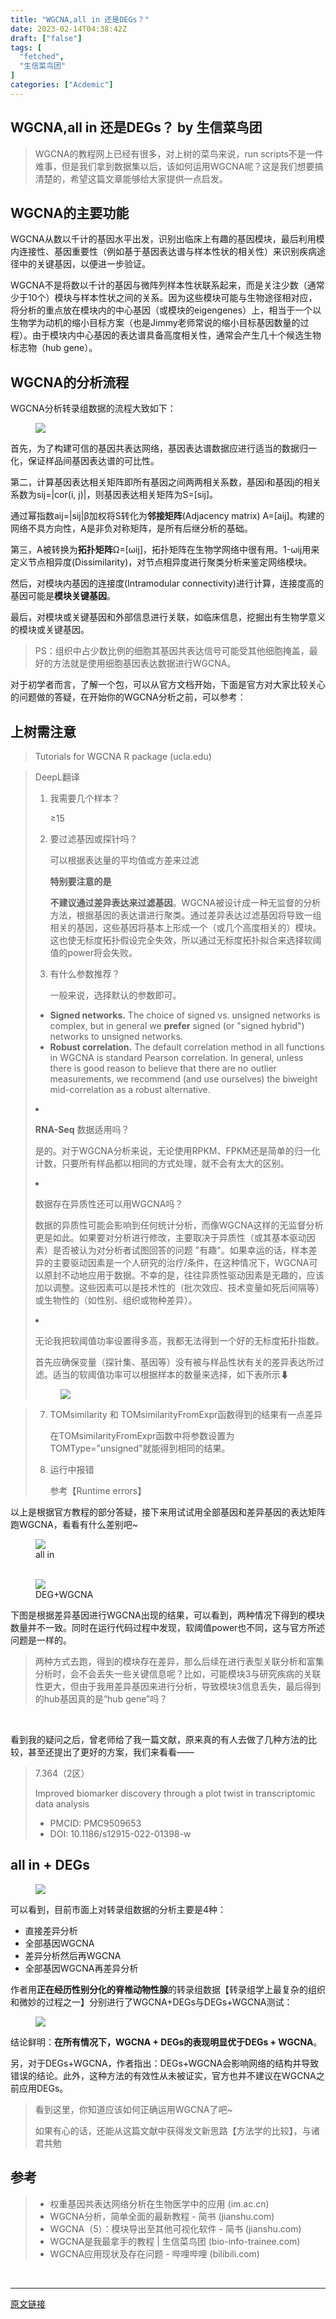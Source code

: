 ```yaml
---
title: "WGCNA,all in 还是DEGs？"
date: 2023-02-14T04:38:42Z
draft: ["false"]
tags: [
  "fetched",
  "生信菜鸟团"
]
categories: ["Acdemic"]
---
```

WGCNA,all in 还是DEGs？ by 生信菜鸟团
------
<div><section data-tool="mdnice编辑器" data-website="https://www.mdnice.com"><blockquote data-tool="mdnice编辑器"><p><span>WGCNA的教程网上已经有很多，对上树的菜鸟来说，run scripts不是一件难事，但是我们拿到数据集以后，该如何运用WGCNA呢？这是我们想要搞清楚的，希望这篇文章能够给大家提供一点启发。</span></p></blockquote><h2 data-tool="mdnice编辑器"><span>WGCNA的主要功能</span></h2><p data-tool="mdnice编辑器"><span>WGCNA从数以千计的基因水平出发，识别出临床上有趣的基因模块，最后利用模内连接性、基因重要性（例如基于基因表达谱与样本性状的相关性）来识别疾病途径中的关键基因，以便进一步验证。</span></p><p data-tool="mdnice编辑器"><span>WGCNA不是将数以千计的基因与微阵列样本性状联系起来，而是关注少数（通常少于10个）模块与样本性状之间的关系。因为这些模块可能与生物途径相对应，将分析的重点放在模块内的中心基因（或模块的eigengenes）上，相当于一个以生物学为动机的缩小目标方案（也是Jimmy老师常说的缩小目标基因数量的过程）。由于模块内中心基因的表达谱具备高度相关性，通常会产生几十个候选生物标志物（hub gene）。</span></p><h2 data-tool="mdnice编辑器"><span>WGCNA的分析流程</span></h2><p data-tool="mdnice编辑器"><span>WGCNA分析转录组数据的流程大致如下：</span></p><figure data-tool="mdnice编辑器"><img data-ratio="0.4318681318681319" data-src="https://mmbiz.qpic.cn/mmbiz_png/iaRJcrq2Los9kP3Ob33JdjnI7IvOUjzicIiaChibj74dLCoN8AEUmDf9KGttZH122ibNic3UTbaJlY2tO4rCZ3Jc3dHQ/640?wx_fmt=png" data-type="png" data-w="910" src="https://mmbiz.qpic.cn/mmbiz_png/iaRJcrq2Los9kP3Ob33JdjnI7IvOUjzicIiaChibj74dLCoN8AEUmDf9KGttZH122ibNic3UTbaJlY2tO4rCZ3Jc3dHQ/640?wx_fmt=png"></figure><p data-tool="mdnice编辑器"><span>首先，为了构建可信的基因共表达网络，基因表达谱数据应进行适当的数据归一化，保证样品间基因表达谱的可比性。</span></p><p data-tool="mdnice编辑器"><span>第二，计算基因表达相关矩阵即所有基因之间两两相关系数，基因<span>i</span>和基因<span>j</span>的相关系数为<span>sij</span>=|<span>cor</span>(<span>i</span>, <span>j</span>)|，则基因表达相关矩阵为S=[<span>sij</span>]。</span></p><p data-tool="mdnice编辑器"><span>通过幂指数<span>aij</span>=|<span>sij</span>|<span>β</span>加权将S转化为<strong>邻接矩阵</strong>(Adjacency matrix) A=[<span>aij</span>]。构建的网络不具方向性，A是非负对称矩阵，是所有后继分析的基础。</span></p><p data-tool="mdnice编辑器"><span>第三，A被转换为<strong>拓扑矩阵</strong>Ω=[<span>ωij</span>]，拓扑矩阵在生物学网络中很有用。1-<span>ωij</span>用来定义节点相异度(Dissimilarity)，对节点相异度进行聚类分析来鉴定网络模块。</span></p><p data-tool="mdnice编辑器"><span>然后，对模块内基因的连接度(Intramodular connectivity)进行计算，连接度高的基因可能是<strong>模块关键基因</strong>。</span></p><p data-tool="mdnice编辑器"><span>最后，对模块或关键基因和外部信息进行关联，如临床信息，挖掘出有生物学意义的模块或关键基因。</span></p><blockquote data-tool="mdnice编辑器"><p><span>PS：组织中占少数比例的细胞其基因共表达信号可能受其他细胞掩盖，最好的方法就是使用细胞基因表达数据进行WGCNA。</span></p></blockquote><p data-tool="mdnice编辑器"><span>对于初学者而言，了解一个包，可以从官方文档开始，下面是官方对大家比较关心的问题做的答疑，在开始你的WGCNA分析之前，可以参考：</span></p><h2 data-tool="mdnice编辑器"><span>上树需注意</span></h2><blockquote data-tool="mdnice编辑器"><p>Tutorials for WGCNA R package (ucla.edu)</p></blockquote><blockquote data-tool="mdnice编辑器"><p><span>DeepL翻译</span></p><ol><li><section><p><span>我需要几个样本？</span></p><p><span>≥15</span></p></section></li><li><section><p><span>要过滤基因或探针吗？</span></p><p><span>可以根据表达量的平均值或方差来过滤</span></p><p><span><strong>特别要注意的是</strong></span></p><p><span><strong>不建议通过差异表达来过滤基因</strong>。WGCNA被设计成一种无监督的分析方法，根据基因的表达谱进行聚类。通过差异表达过滤基因将导致一组相关的基因，这些基因将基本上形成一个（或几个高度相关的）模块。这也使无标度拓扑假设完全失效，所以通过无标度拓扑拟合来选择软阈值的power将会失败。</span></p></section></li><li><section><p><span>有什么参数推荐？</span></p><p><span>一般来说，选择默认的参数即可。</span></p></section></li></ol><ul><li><section><span><strong>Signed networks.</strong> The choice of signed vs. unsigned networks is complex, but in general we <strong>prefer</strong> signed (or "signed hybrid") networks to unsigned networks.</span></section></li><li><section><span><strong>Robust correlation.</strong> The default correlation method in all functions in WGCNA is <span>standard Pearson correlation</span>. In general, unless there is good reason to believe that there are no outlier measurements, we recommend (and use ourselves) <span>the biweight mid-correlation</span> as a robust alternative.</span></section></li></ul><li><section><p><span><strong>RNA-Seq</strong> 数据适用吗？</span></p><p><span>是的。对于WGCNA分析来说，无论使用RPKM、FPKM还是简单的归一化计数，只要所有样品都以相同的方式处理，就不会有太大的区别。</span></p></section></li><li><section><p><span>数据存在异质性还可以用WGCNA吗？</span></p><p><span>数据的异质性可能会影响到任何统计分析，而像WGCNA这样的无监督分析更是如此。如果要对分析进行修改，主要取决于异质性（或其基本驱动因素）是否被认为对分析者试图回答的问题 "有趣"。如果幸运的话，样本差异的主要驱动因素是一个人研究的治疗/条件，在这种情况下，WGCNA可以原封不动地应用于数据。不幸的是，往往异质性驱动因素是无趣的，应该加以调整。这些因素可以是技术性的（批次效应、技术变量如死后间隔等）或生物性的（如性别、组织或物种差异）。</span></p></section></li><li><section><p><span>无论我把软阈值功率设置得多高，我都无法得到一个好的无标度拓扑指数。</span></p><p><span>首先应确保变量（探针集、基因等）没有被与样品性状有关的差异表达所过滤。适当的软阈值功率可以根据样本的数量来选择，如下表所示⬇</span></p></section></li><figure><img data-ratio="0.253671562082777" data-src="https://mmbiz.qpic.cn/mmbiz_png/iaRJcrq2Los9kP3Ob33JdjnI7IvOUjzicIO4rkWxBibRl3eDdNrhJnbvia6lL2EBCzBicaqsPOOJHMIib7ZibW62UgDgg/640?wx_fmt=png" data-type="png" data-w="749" src="https://mmbiz.qpic.cn/mmbiz_png/iaRJcrq2Los9kP3Ob33JdjnI7IvOUjzicIO4rkWxBibRl3eDdNrhJnbvia6lL2EBCzBicaqsPOOJHMIib7ZibW62UgDgg/640?wx_fmt=png"></figure></blockquote><blockquote data-tool="mdnice编辑器"><ol start="7"><li><section><p><span>TOMsimilarity 和 TOMsimilarityFromExpr函数得到的结果有一点差异</span></p><p><span>在TOMsimilarityFromExpr函数中将参数设置为TOMType="unsigned"就能得到相同的结果。</span></p></section></li><li><section><p><span>运行中报错</span></p><p><span>参考【Runtime errors】</span><span></span></p></section></li></ol></blockquote><p data-tool="mdnice编辑器"><span>以上是根据官方教程的部分答疑，接下来用试试用全部基因和差异基因的表达矩阵跑WGCNA，看看有什么差别吧~</span></p><figure data-tool="mdnice编辑器"><img data-ratio="1.0015220700152208" data-src="https://mmbiz.qpic.cn/mmbiz_png/iaRJcrq2Los9kP3Ob33JdjnI7IvOUjzicIm69Bw12ib6j63E6Q9wDo0SZvzfHnh1NsbibWxfnU1T7ziapXCwziaiblbfg/640?wx_fmt=png" data-type="png" data-w="657" src="https://mmbiz.qpic.cn/mmbiz_png/iaRJcrq2Los9kP3Ob33JdjnI7IvOUjzicIm69Bw12ib6j63E6Q9wDo0SZvzfHnh1NsbibWxfnU1T7ziapXCwziaiblbfg/640?wx_fmt=png"><figcaption><span>all in</span></figcaption><figcaption><span><br></span></figcaption></figure><figure data-tool="mdnice编辑器"><img data-ratio="1" data-src="https://mmbiz.qpic.cn/mmbiz_png/iaRJcrq2Los9kP3Ob33JdjnI7IvOUjzicIPc5BqedHV10RPIxULqe3n46gDicCTTBPvSaSnmdCxQD5Gtnsev7SsNA/640?wx_fmt=png" data-type="png" data-w="656" src="https://mmbiz.qpic.cn/mmbiz_png/iaRJcrq2Los9kP3Ob33JdjnI7IvOUjzicIPc5BqedHV10RPIxULqe3n46gDicCTTBPvSaSnmdCxQD5Gtnsev7SsNA/640?wx_fmt=png"><figcaption><span>DEG+WGCNA</span></figcaption></figure><p data-tool="mdnice编辑器"><span>下图是根据差异基因进行WGCNA出现的结果，可以看到，两种情况下得到的模块数量并不一致。同时在运行代码过程中发现，软阈值power也不同，这与官方所述问题是一样的。</span></p><blockquote data-tool="mdnice编辑器"><p><span>两种方式去跑，得到的模块存在差异，那么后续在进行表型关联分析和富集分析时，会不会丢失一些关键信息呢？比如，可能模块3与研究疾病的关联性更大，但由于我用差异基因来进行分析，导致模块3信息丢失，最后得到的hub基因真的是“hub gene”吗？</span></p></blockquote><p data-tool="mdnice编辑器"><br></p><p data-tool="mdnice编辑器"><span>看到我的疑问之后，曾老师给了我一篇文献，原来真的有人去做了几种方法的比较，甚至还提出了更好的方案，我们来看看——</span></p><blockquote data-tool="mdnice编辑器"><p><span>7.364（2区）</span></p><p><span>Improved biomarker discovery through a plot twist in transcriptomic data analysis</span></p><ul><li><section><span>PMCID: </span><span>PMC9509653</span></section></li><li><section><span>DOI: </span><span>10.1186/s12915-022-01398-w</span></section></li></ul></blockquote><h2 data-tool="mdnice编辑器"><span>all in + DEGs</span></h2><figure data-tool="mdnice编辑器"><img data-ratio="0.7904624277456648" data-src="https://mmbiz.qpic.cn/mmbiz_png/iaRJcrq2Los9kP3Ob33JdjnI7IvOUjzicIRf3dpf7ibFe8wwcnP8nQfR5RX0mX0GicQmsTWh10CZRwPhbuybeJYXsQ/640?wx_fmt=png" data-type="png" data-w="692" src="https://mmbiz.qpic.cn/mmbiz_png/iaRJcrq2Los9kP3Ob33JdjnI7IvOUjzicIRf3dpf7ibFe8wwcnP8nQfR5RX0mX0GicQmsTWh10CZRwPhbuybeJYXsQ/640?wx_fmt=png"></figure><p data-tool="mdnice编辑器"><span>可以看到，目前市面上对转录组数据的分析主要是4种：</span></p><ul data-tool="mdnice编辑器"><li><section><span>直接差异分析</span></section></li><li><section><span>全部基因WGCNA</span></section></li><li><section><span>差异分析然后再WGCNA</span></section></li><li><section><span>全部基因WGCNA再差异分析</span></section></li></ul><p data-tool="mdnice编辑器"><span>作者用<strong>正在经历性别分化的脊椎动物性腺</strong>的转录组数据【转录组学上最复杂的组织和微妙的过程之一】分别进行了WGCNA+DEGs与DEGs+WGCNA测试：</span></p><figure data-tool="mdnice编辑器"><img data-ratio="0.9601769911504425" data-src="https://mmbiz.qpic.cn/mmbiz_png/iaRJcrq2Los9kP3Ob33JdjnI7IvOUjzicIicxJn08YmPNvWicCLbdmibibLsc4yY0jfQriaqYTAkZiadrqRBXhO6lGHKDw/640?wx_fmt=png" data-type="png" data-w="678" src="https://mmbiz.qpic.cn/mmbiz_png/iaRJcrq2Los9kP3Ob33JdjnI7IvOUjzicIicxJn08YmPNvWicCLbdmibibLsc4yY0jfQriaqYTAkZiadrqRBXhO6lGHKDw/640?wx_fmt=png"></figure><p data-tool="mdnice编辑器"><span>结论鲜明：<strong>在所有情况下，WGCNA + DEGs的表现明显优于DEGs + WGCNA</strong>。</span></p><p data-tool="mdnice编辑器"><span>另，对于DEGs+WGCNA，作者指出：DEGs+WGCNA会影响网络的结构并导致错误的结论。此外，这种方法的有效性从未被证实，官方也并不建议在WGCNA之前应用DEGs。</span></p><blockquote data-tool="mdnice编辑器"><p><span>看到这里，你知道应该如何正确运用WGCNA了吧~</span></p><p><span>如果有心的话，还能从这篇文献中获得发文新思路【方法学的比较】，与诸君共勉</span></p></blockquote><h2 data-tool="mdnice编辑器"><span>参考</span></h2><blockquote data-tool="mdnice编辑器"><ul><li><section><span>权重基因共表达网络分析在生物医学中的应用 (im.ac.cn)</span></section></li><li><section><span>WGCNA分析，简单全面的最新教程 - 简书 (jianshu.com)</span></section></li><li><section><span>WGCNA（5）：模块导出至其他可视化软件 - 简书 (jianshu.com)</span></section></li><li><section><span>WGCNA是我最拿手的教程 | 生信菜鸟团 (bio-info-trainee.com)</span></section></li><li><section><span>WGCNA应用现状及存在问题 - 哔哩哔哩 (bilibili.com)</span></section></li></ul></blockquote></section><p><br></p><p><mp-style-type data-value="10000"></mp-style-type></p></div>  
<hr>
<a href="https://mp.weixin.qq.com/s/4kqja4KnG6yii_oEwtGB9g",target="_blank" rel="noopener noreferrer">原文链接</a>
